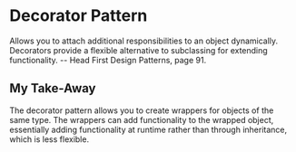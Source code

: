 # Decorator Pattern
Allows you to attach additional responsibilities to an object dynamically. Decorators provide a flexible alternative to subclassing for extending functionality. -- Head First Design Patterns, page 91.

## My Take-Away
The decorator pattern allows you to create wrappers for objects of the same type. The wrappers can add functionality to the wrapped object, essentially adding functionality at runtime rather than through inheritance, which is less flexible.